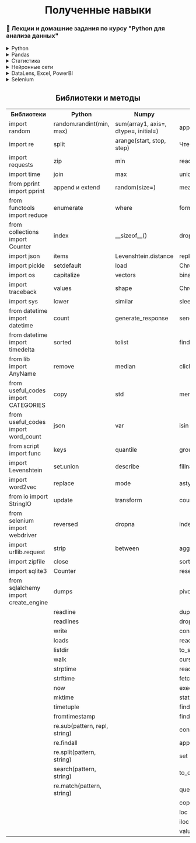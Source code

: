 <h1 align="center">Полученные навыки</h1>



<!-- Лекции и домашние задания по курсу "Python для анализа данных" -->
### :scroll: Лекции и домашние задания по курсу "Python для анализа данных"

<details>
  <summary>Python</summary>
  
  <ol>
    <li><a href="https://github.com/romanshalimov/study_netology_python_for_analytics/blob/main/1.1_LEC_python.ipynb">Условные конструкции</a></li>
    <ul>
    <li><a href="https://github.com/romanshalimov/pyda_homework/blob/main/1.1_HW_python_basics.ipynb">Домашнее задание</a></li>
    </ul>
    <li><a href="https://github.com/romanshalimov/study_netology_python_for_analytics/blob/main/1.2_LEC_regular_expressions.ipynb">Регулярные выражения</a></li>
    <ul>
    <li><a href="https://github.com/romanshalimov/pyda_homework/blob/main/1.2_HW_datatypes_cycles_1.ipynb">Домашнее задание</a></li>
    </ul>
    <li><a href="https://github.com/romanshalimov/study_netology_python_for_analytics/blob/main/1.3_LEC_search_for_groups_in_VK.ipynb">Поиск групп в ВК. Подсчёт лайков, репостов и их фильтрация. List и dict comprehension</a></li>
    <ul>
    <li><a href="https://github.com/romanshalimov/pyda_homework/blob/main/1.3_HW_datatypes_cycles_2.ipynb">Домашнее задание</a></li>
    </ul>
    <li><a href="https://github.com/romanshalimov/study_netology_python_for_analytics/blob/main/1.4_LEC_functions.ipynb">Функции. Args and Kwargs. Lambda-функции, итераторы, map, filter.</a></li>
    <ul>
    <li><a href="https://github.com/romanshalimov/pyda_homework/blob/main/1.4_HW_functions.ipynb">Домашнее задание</a></li>
    </ul>
    <li><a href="https://github.com/romanshalimov/study_netology_python_for_analytics/blob/main/1.5._LEC_read_files.ipynb">Чтение файлов. Кодировки. Конструкция .strip().split(','). Контекстный менеджер. Чтение списков и словарей из файла. Модуль pickle и запись объекта сразу в файл, как поток байтов.</a></li>
    <ul>
    <li><a href="https://github.com/romanshalimov/pyda_homework/blob/main/1.5_HW_file_system.ipynb">Домашнее задание</a></li>
    </ul>
    <li><a href="https://github.com/romanshalimov/study_netology_python_for_analytics/blob/main/1.6_LEC_exceptions_and_errors.ipynb">Исключения и ошибки. Как сделать, чтобы цикл с расчётом не падал каждый раз. Замечания про try-except. Даты.</a></li>
    <ul>
    <li><a href="https://github.com/romanshalimov/pyda_homework/blob/main/1.6_HW_exceptions_and_errors.ipynb">Домашнее задание</a></li>
    </ul>
    <li><a href="https://github.com/romanshalimov/study_netology_python_for_analytics/blob/main/1.7_LEC_classes_and_Yandex.Metrica.ipynb">Классы. Демо-счетчик Яндекс.Метрики.</a></li>
    <ul>
    <li><a href="https://github.com/romanshalimov/pyda_homework/tree/main/1.7_HW_classes_currencies_CB">Домашнее задание</a></li>
    </ul>
    <li><a href="https://github.com/romanshalimov/pyda_homework/tree/main/1.8_laboratory_work">Лабораторная работа</a></li>
  </ol>
</details>
    
    
<details>
  <summary>Pandas</summary>
  <ol>
    <li><a href="https://github.com/romanshalimov/study_netology_python_for_analytics/blob/main/2.1_LEC_numpy_and_Word2vec.ipynb">Библиотека Numpy. Метрики схожести текстов (расстояние Хемминга - число различающихся символов у строк одинакового размера). Расстояние Левенштейна. Библиотека векторного представления слов Word2vec.</a></li>
    <ul>
    <li><a href="https://github.com/romanshalimov/pyda_homework/blob/main/2.1_HW_numpy.ipynb">Домашнее задание</a></li>
    </ul>
    <li><a href="https://github.com/romanshalimov/study_netology_python_for_analytics/blob/main/2.2.1_LEC_clickhouse_and_Docker_desktop.ipynb">Где собирать логи. Ставим Docker desktop. Устанавливаем образ Clickhouse. Запись данных Pandahouse</a></li>
    <ul>
    <li><a href="https://github.com/romanshalimov/pyda_homework/blob/main/2.2_HW_pandas_basics.ipynb">Домашнее задание</a></li>
    </ul>
    <li><a href="https://github.com/romanshalimov/study_netology_python_for_analytics/blob/main/2.2.2_LEC_pandas_and_BeautifulSoup.ipynb">Pandas. Логические условия. Забор данных с сайта BeautifulSoup. Отдельный столбец (тип Series). Сортировка. Inplace. </a></li>
    <ul>
    <li><a href="https://github.com/romanshalimov/pyda_homework/blob/main/2.2_HW_pandas_basics.ipynb">Домашнее задание</a></li>
    </ul>
    <li><a href="https://github.com/romanshalimov/study_netology_python_for_analytics/blob/main/2.2.3_LEC_selenium_authorization.ipynb">Автоматизация авторизации с помощью библиотеки Selenium.</a></li>
    <ul>
    <li><a href="https://github.com/romanshalimov/pyda_homework/blob/main/2.2_HW_pandas_basics.ipynb">Домашнее задание</a></li>
    </ul>
    <li><a href="https://github.com/romanshalimov/study_netology_python_for_analytics/blob/main/2.3_LEC_pandas_apply_examples.ipynb">Создание столбцов на ходу. Группировки и оконные функции. Группировки с пустыми значениями.</a></li>
    <ul>
    <li><a href="https://github.com/romanshalimov/pyda_homework/blob/main/2.3%20_HW_pandas_functions.ipynb">Домашнее задание</a></li>
    </ul>
    <li><a href="https://github.com/romanshalimov/study_netology_python_for_analytics/blob/main/2.4_LEC_SQL_joins.ipynb">Сводные таблицы. Объединение датафреймов по разным столбцам. Объединение нескольких датафреймов. Задача про LEFT JOIN. CROSS JOIN. Задачка с собеседований. Подвохи: дубликаты, ошибочное объединение. Запись датафрейма в базу данных. Чтение из базы. Построчная обработка.</a></li>
    <ul>
    <li><a href="https://github.com/romanshalimov/pyda_homework/blob/main/2.4_HW_pandas_advanced.ipynb">Домашнее задание</a></li>
    </ul>
    <li><a href="https://github.com/romanshalimov/pyda_homework/blob/main/2.5_LEC_web_scraping_BS4.ipynb">Парсинг сайта. Алгоритм экспоненциальной задержки.</a></li>
    <ul>
    <li><a href="https://github.com/romanshalimov/pyda_homework/blob/main/2.5_HW_web_scraping_BS4.ipynb">Домашнее задание</a></li>
    </ul>
  </ol>
</details>
<details>
  <summary>Статистика</summary>
  <ol>
      <li><a href="https://github.com/romanshalimov/pyda_homework/blob/main/3.1_LEC_basic_statistics.ipynb">Базовые понятия статистики</a></li>
    <ul>
    <li><a href="https://github.com/romanshalimov/pyda_homework/blob/main/3.1_LEC_basic_statistics.ipynb">Домашнее задание</a></li>
    </ul>
  </ol>
</details>
<details>
  <summary>Нейронные сети</summary>
  <ol>
    <li><a href="https://github.com/romanshalimov/pyda_homework/blob/main/HW1_neural_nets_Shalimov_Roman.ipynb">HW1</a></li>
    <li><a href="https://github.com/romanshalimov/pyda_homework/blob/main/HW2_neural_nets_Shalimov_Roman.ipynb">HW2</a></li>
    <li><a href="https://github.com/romanshalimov/pyda_homework/blob/main/HW3_neural_nets_Shalimov_Roman.ipynb">HW3</a></li>
  </ol>
</details>
<details>
  <summary>DataLens, Excel, PowerBI</summary>
  <ol>
    <li><a href="https://github.com/romanshalimov/pyda_homework/blob/main/7.1_HW_DataLens.url">DataLens</a></li>
    <li><a href="https://github.com/romanshalimov/pyda_homework/blob/main/7.2_HW_Excel.xlsx">Excel</a></li>
    <li><a href="https://github.com/romanshalimov/pyda_homework/blob/main/7.3_HW_PowerBI.pbix">PowerBI</a>
  </ol>
</details>
<details>
  <summary>Selenium</summary>
  <ol>
  </ol>
</details>

<h2 align="center">Библиотеки и методы</h2>

<table align="center">
  <tr>
    <th>Библиотеки</th>
    <th>Python</th>
    <th>Numpy</th>
    <th>Pandas</th>
  </tr>
  <tr>
    <td title="Предоставляет функции для генерации случайных чисел, букв, случайного выбора элементов последовательности">import random</td>
    <td title="возвращает случайное целое в заданных пределах">random.randint(min, max)</td>
    <td title="используется для получения суммы элементов массива по заданной оси">sum(array1, axis=, dtype=, initial=)</td>
    <td title="позволяет пользователю передать функцию и применить ее к каждому отдельному значению серии Pandas">apply</td>
  </tr>
  <tr>
    <td title="Шаблоны, которые используются для поиска соответствующего фрагмента текста и сопоставления символов">import re</td>
    <td title="разделяет основную строку по разделителю и возвращает список строк ">split </td>
    <td title="возвращает одномерный массив с равномерно разнесенными значениями внутри заданного интервала ">arange(start, stop, step) </td>
    <td title="read_html">Чтение HTML в list</td>
  </tr>
  <tr>
    <td title="Это модуль для языка Python, который используют для упрощения работы с HTTP-запросами.">import requests </td>
    <td title="объединяет элементы последовательностей в список кортежей ">zip</td>
    <td title="возвращает наименьшие значения поэлементного сравнения значений массивов">min</td>
    <td title="Читайте файл с разделенными запятыми значениями (csv)в DataFrame. Также поддерживается опциональная итерация или разбиение файла на куски. ">read_csv </td>
  </tr>
  <tr>
    <td title="Модуль для работы со временем в Python">import time</td>
    <td title="возвращает строку, которая является конкатенацией (объединением) всех строк-элементов итерируемого объекта ">join </td>
    <td title="возвращает наибольшие значения поэлементного сравнения значений массивов ">max </td>
    <td title="Возвращает уникальные значения объекта Серии. Уникальные экземпляры возвращаются в порядке их внешнего вида.Хэш-таблицы уникальны,поэтому НЕ сортируются. ">unique </td>
  </tr>
    <tr>
    <td title="Функция pprint позволяет более структурированно выводить сложные структуры">from pprint import pprint</td>
    <td title="позволяют добавить новый элемент в уже существующий список или объединить несколько list-объектов в один">append и extend</td>
    <td title="Массив случайных значений заданной формы ">random(size=) </td>
    <td title="возвращает среднее значение этих значений данных">mean </td>
  </tr>
    <tr>
    <td title="Применяет указанную функцию к элементам последовательности, сводя её к единственному значению.">from functools import reduce</td>
    <td title="Когда вы используете enumerate(), функция возвращает две переменные цикла: количество текущих итераций и значение элемента на текущей итерации. ">enumerate </td>
    <td title="возвращает элементы, которые могут выбираться из двух массивов в зависимости от условия  ">where </td>
    <td title="строка, отформатированная в соответствии с форматом ">format </td>
  </tr>
    <tr>
    <td title="Вид словаря, который позволяет нам считать количество неизменяемых объектов (в большинстве случаев, строк)"> from collections import Counter</td>
    <td title="возвращает индекс указанного элемента в списке ">index </td>
    <td title="возвращает размер объекта в байтах ">__sizeof__() </td>
    <td title="используется для удаления набора меток из строки или столбца. Мы также можем удалить один или несколько столбцов  ">drop </td>
  </tr>
    <tr>
    <td title="Модуль json позволяет кодировать и декодировать данные в удобном формате">import json</td>
    <td title="возвращает объект представления, который отображает список пар кортежей словаря (ключ, значение)">items </td>
    <td title="дистанция Левенштейна ">Levenshtein.distance </td>
    <td title="используется для замены строки, регулярного выражения, словаря, списка и ряда из DataFrame. Значения DataFrame можно динамически заменять другими значениями. Он способен работать с Python regex (регулярным выражением)">replace</td>
  </tr>
    <tr>
    <td title="Модуль pickle реализует мощный алгоритм сериализации и десериализации объектов Python. "Pickling" - процесс преобразования объекта Python в поток байтов, а "unpickling" - обратная операция, в результате которой поток байтов преобразуется обратно в Python-объект. Так как поток байтов легко можно записать в файл, модуль pickle широко применяется для сохранения и загрузки сложных объектов в Python. ">import pickle </td>
    <td title="Позволяет получить значение из словаря по ключу. Автоматически добавляет элемент словаря, если он отсутствует. ">setdefault </td>
    <td title="загружает массивы из файлов формата .npy или .npz, а также pickle объектов и pickle файлов ">load </td>
    <td title=" ">ChromeOptions </td>
  </tr>
    <tr>
    <td title="Модуль os предоставляет множество функций для работы с операционной системой, причём их поведение, как правило, не зависит от ОС, поэтому программы остаются переносимыми. ">import os</td>
    <td title="вернет копию строки str с первым символом в верхнем регистре, а остальные символы будут в нижнем регистре ">capitalize </td>
    <td title=" ">vectors </td>
    <td title=" ">binary_location </td>
  </tr>
    <tr>
    <td title="Выводит трассировку (traceback), когда в коде появляется ошибка">import traceback </td>
    <td title="Получение списка всех значений словаря dict ">values </td>
    <td title=" ">shape </td>
    <td title=" ">Chrome </td>
  </tr>
    <tr>
    <td title="Модуль sys обеспечивает доступ к некоторым переменным и функциям, взаимодействующим с интерпретатором python">import sys</td>
    <td title="Возвращает копию исходной строки с символами приведёнными к нижнему регистру ">lower </td>
    <td title=" ">similar </td>
    <td title="Метод приостанавливает выполнение текущего потока на заданное количество секунд">sleep </td>
  </tr>
    <tr>
    <td title="Модуль datetime предоставляет классы для обработки времени и даты разными способами. Поддерживается и стандартный способ представления времени, однако больший упор сделан на простоту манипулирования датой, временем и их частями.">from datetime import datetime </td>
    <td title="возвращает количество раз, когда указанный элемент появляется в списке.Подсчет кортежей и элементов списка внутри списка ">count </td>
    <td title=" ">generate_response </td>
    <td title="метод используется для отправки текста в любое поле, например в поле ввода формы или даже в привязку тега абзаца и т.д. Он заменяет его содержимое на веб-странице в вашем браузере ">send_keys</td>
  </tr>
    <tr>
    <td title="Класс timedelta() модуля datetime представляет собой продолжительность, разницу между двумя датами или временем. Экземпляр datetime.timedelta продолжительность хранит как сочетание days, seconds и microseconds ">from datetime import timedelta</td>
    <td title="возвращает новый отсортированный список итерируемого объекта (списка, словаря, кортежа). По умолчанию она сортирует его по возрастанию. ">sorted </td>
    <td title="преобразует массив NumPy в список Python ">tolist </td>
    <td title="нажать кнопку">find_element_by_xpath </td>
  </tr>
    <tr>
    <td title=" ">from lib import AnyName</td>
    <td title="Удаляет из списка указанный элемент ">remove </td>
    <td title="медиана ">median </td>
    <td title=" ">click </td>
  </tr>
    <tr>
    <td title=" ">from useful_codes import CATEGORIES</td>
    <td title="Операция позволяет создавать мелкую копию последовательности">copy </td>
    <td title="среднеквадратичное отклонение">std </td>
    <td title="Объединение данных можно производить не только по индексам, но и по столбцам значений двух датафреймов">merge</td>
  </tr>
    <tr>
    <td title=" ">from useful_codes import word_count</td>
    <td title="Получение и отправка данных в виде JSON">json </td>
    <td title="дисперсия">var </td>
    <td title="выбрать строки, имеющие определенное значение (или несколько)  в определенном столбце ">isin</td>
  </tr>
    <tr>
    <td title=" ">from script import func </td>
    <td title="Возвращает ключи словаря ">keys </td>
    <td title="квантили">quantile </td>
    <td title="Чтобы сгруппировать данные по категориям и применить функцию к категориям, мы используем метод Pandas «groupby ()». Это также способствует эффективной агрегации данных ">groupby</td>
  </tr>
    <tr>
    <td title="Расстояние Левенштейна между двумя строками — это минимальное количество односимвольных правок, необходимых для превращения одного слова в другое.">import Levenshtein</td>
    <td title="Объединить множество с одной или более последовательностями">set.union</td>
    <td title="описательная статистика ">describe </td>
    <td title="для заполнения нулевых значений в наборе данных">fillna</td>
  </tr>
    <tr>
    <td title="Библиотека для получения векторных представлений слов на основе их совместной встречаемости в текстах ">import word2vec</td>
    <td title="Производит поиск и замену подстроки (символа) в строке">replace</td>
    <td title="мода ">mode </td>
    <td title="Самый простой способ преобразовать столбец данных в другой тип - использовать astype(). Например, чтобы преобразовать Customer Number (Номер клиента) в целое число">astype </td>
  </tr>
    <tr>
    <td title="Модуль StringIO позволяет работать со строкой как с файловым объектом. Все операции с файловым объектом производится в оперативной памяти. Для создания нового объекта предназначен класс StringIO. ">from io import StringIO </td>
    <td title="Обновляет данные словаря, заменяя значения при совпадении ключей">update</td>
    <td title="преформуйте операции над группами и объединяйте результаты ">transform </td>
    <td title=" ">count</td>
  </tr>
    <tr>
    <td title="В модуле selenium.webdriver вы найдете все реализации WebDriver — инструмента для автоматизации действий браузера. WebDriver предлагает несколько способов поиска элементов с использованием методов find_element_by_*. Элементы можно искать по ID, имени, Xpath, CSS-селекторам и т. д. ">from selenium import webdriver </td>
    <td title="Возвращает элементы последовательности в обратном порядке ">reversed </td>
    <td title="для анализа и удаления строк или столбцов в наборе данных.">dropna </td>
    <td title=" ">index </td>
  </tr>
    <tr>
    <td title="Модуль urllib.request определяет функции и классы, которые помогают открывать URL-адреса (в основном HTTP) в сложном мире. ">import urllib.request </td>
    <td title="обрежет строку с обоих концов ">strip </td>
    <td title="используется для получения логического ряда, эквивалентного левому <= ряду <= вправо.">between </td>
    <td title="применить некоторую агрегацию к одному или нескольким столбцам">agg</td>
  </tr>
    <tr>
    <td title="Этот модуль предоставляет инструменты для создания, чтения, записи, добавления и вывода списка файлов ZIP ">import zipfile </td>
    <td title="Закрывает открытый файл, освобождая ресурсы системы ">close </td>
    <td title=""></td>
    <td title="сортировка DataFrame по индексу и столбцу ">sort_values</td>
  </tr>
    <tr>
    <td title="Импортирует в программу модуль sqlite3. С помощью классов и методов из этого модуля можно взаимодействовать с базой данных SQLite ">import sqlite3 </td>
    <td title="Подсчет количества повторений элементов в последовательности">Counter </td>
    <td title=" "> </td>
    <td title="сбросить индекс в Pandas DataFrame ">reset_index </td>
  </tr>
    <tr>
    <td title="SQLAlchemy работает только с базой данных SQLite без дополнительных драйверов ">from sqlalchemy import create_engine </td>
    <td title="Преобразование данных Python в строку JSON">dumps</td>
    <td title=" "> </td>
    <td title="создать сводную таблицу с подсчетом значений ">pivot_table </td>
  </tr>
      <tr>
    <td title=" "> </td>
    <td title="Производит чтение одной строки из файла">readline</td>
    <td title=" "> </td>
    <td title="найти дубликаты в Pandas DataFrame ">duplicated </td>
  </tr>
      <tr>
    <td title=" "> </td>
    <td title="Читает файл целиком, получает список строк из файла ">readlines </td>
    <td title=" "> </td>
    <td title="удалить дубликаты ">drop_duplicates</td>
  </tr>
      <tr>
    <td title=" "> </td>
    <td title="Записывает переданную строку/данные в файл">write</td>
    <td title=" "> </td>
    <td title=" ">connect </td>
  </tr>
      <tr>
    <td title=" "> </td>
    <td title="Преобразовать строку JSON в объект Python">loads</td>
    <td title=" "> </td>
    <td title="read_sql автоматически преобразует столбцы SQL в столбцы DataFrame ">read_sql</td>
  </tr>
      <tr>
    <td title=""></td>
    <td title="Получить список файлов в директории/каталоге">listdir</td>
    <td title=" "> </td>
    <td title="запись данных в таблицу ">to_sql </td>
  </tr>
      <tr>
    <td title=" "> </td>
    <td title="Рекурсивное получение имен файлов в дереве каталогов ">walk </td>
    <td title=" "> </td>
    <td title=" ">cursor </td>
  </tr>
      <tr>
    <td title=" "> </td>
    <td title="создает объект datetime из заданной строки ">strptime </td>
    <td title=" "> </td>
    <td title="Чтение файла построчно">readline </td>
  </tr>
      <tr>
    <td title=" "> </td>
    <td title="Получение форматированной строки с датой и временем ">strftime</td>
    <td title=" "> </td>
    <td title="используется для выборки только одной строки из таблицы">fetchone</td>
  </tr>
      <tr>
    <td title=" "> </td>
    <td title="объект datetime из текущей даты и времени">now</td>
    <td title=" "> </td>
    <td title=" ">execute </td>
  </tr>
      <tr>
    <td title=" "> </td>
    <td title="Преобразовать структуру времени в секунды">mktime</td>
    <td title=" "> </td>
    <td title="код ошибки ">status_code </td>
  </tr>
      <tr>
    <td title=""></td>
    <td title="Создание объекта даты и времени">timetuple </td>
    <td title=" "> </td>
    <td title="получения всех точек данных с одной страницы ">find_all </td>
  </tr>
      <tr>
    <td title=" "> </td>
    <td title="дата из стандартного представления времени ">fromtimestamp </td>
    <td title=" "> </td>
    <td title="получение одной точки данных со страницы ">find</td>
  </tr>
      <tr>
    <td title=" "> </td>
    <td title="ищет шаблон в строке и заменяет его на указанную подстроку">re.sub(pattern, repl, string)</td>
    <td title=" "> </td>
    <td title="объединить два кадра данных Pandas ">concat </td>
  </tr>
      <tr>
    <td title=" "> </td>
    <td title="ищет в строке непересекающиеся вхождения шаблона">re.findall</td>
    <td title=" "> </td>
    <td title="для добавления строк другого фрейма в конец">append</td>
  </tr>
      <tr>
    <td title=" "> </td>
    <td title="разделяет строку по заданному шаблону">re.split(pattern, string)</td>
    <td title=" "> </td>
    <td title=" ">set </td>
  </tr>
      <tr>
    <td title=" "> </td>
    <td title="ищет шаблон по всей строке, но только первое вхождение. Возвращает match-объектre">search(pattern, string)</td>
    <td title=" "> </td>
    <td title="преобразовать столбцы в DateTime ">to_datetime </td>
  </tr>
      <tr>
    <td title=" "> </td>
    <td title="ищет по заданному шаблону в начале строки. Возвращает match-объект">re.match(pattern, string)</td>
    <td title=" "> </td>
    <td title="Запрос столбцов DataFrame с булевым выражением ">query </td>
  </tr>
      <tr>
    <td title=" "> </td>
    <td title=""></td>
    <td title=" "> </td>
    <td title="сделать копию Pandas DataFrame ">copy </td>
  </tr>
      <tr>
    <td title=" "> </td>
    <td title=""></td>
    <td title=" "> </td>
    <td title="выбирает строки и столбцы с определенными метками ">loc </td>
  </tr>
      <tr>
    <td title=" "> </td>
    <td title=""></td>
    <td title=" "> </td>
    <td title="выбирает строки и столбцы в определенных целочисленных позициях ">iloc </td>
        <tr>
    <td title=" "> </td>
    <td title=""></td>
    <td title=" "> </td>
    <td title="для подсчета частоты уникальных значений в серии ">value_counts </td>
  </tr>
</table>
